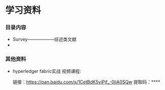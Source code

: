 # 学习资料

### 目录内容

- Survey——————综述类文献
- 

### 其他资料

- hyperledger fabric实战 视频课程:       

   链接：https://pan.baidu.com/s/1CetBdK5viPjf_-0liA0SQw               提取码：****
